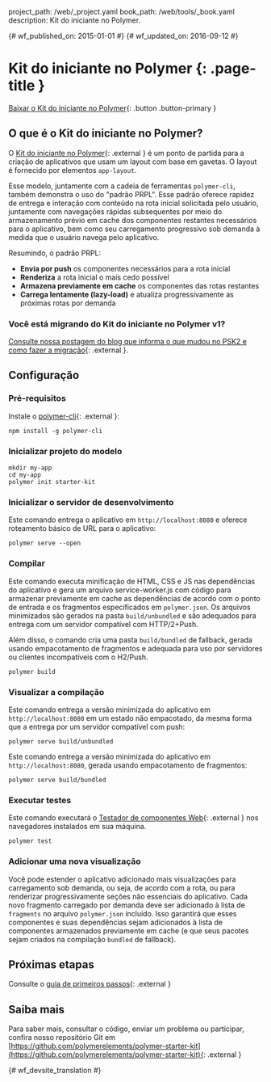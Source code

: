 project_path: /web/_project.yaml
book_path: /web/tools/_book.yaml
description: Kit do iniciante no Polymer.

{# wf_published_on: 2015-01-01 #}
{# wf_updated_on: 2016-09-12 #}

# Kit do iniciante no Polymer {: .page-title }

[Baixar o Kit do iniciante no Polymer](https://github.com/polymerelements/polymer-starter-kit/releases){: .button .button-primary }

## O que é o Kit do iniciante no Polymer?

O [Kit do iniciante no Polymer](https://github.com/PolymerElements/polymer-starter-kit){: .external }
é um ponto de partida para a criação de aplicativos que usam um layout com base em gavetas. O layout 
é fornecido por elementos `app-layout`.

Esse modelo, juntamente com a cadeia de ferramentas `polymer-cli`, também demonstra o uso
do "padrão PRPL". Esse padrão oferece rapidez de entrega e interação com
conteúdo na rota inicial solicitada pelo usuário, juntamente com navegações rápidas
subsequentes por meio do armazenamento prévio em cache dos componentes restantes necessários para o aplicativo, bem como
seu carregamento progressivo sob demanda à medida que o usuário navega pelo aplicativo.

Resumindo, o padrão PRPL:

* **Envia por push** os componentes necessários para a rota inicial
* **Renderiza** a rota inicial o mais cedo possível
* **Armazena previamente em cache** os componentes das rotas restantes
* **Carrega lentamente (lazy-load)** e atualiza progressivamente as próximas rotas por demanda

### Você está migrando do Kit do iniciante no Polymer v1?

[Consulte nossa postagem do blog que informa o que mudou no PSK2 e como fazer a migração](https://www.polymer-project.org/1.0/blog/2016-08-18-polymer-starter-kit-or-polymer-cli.html){: .external }.

## Configuração

### Pré-requisitos

Instale o [polymer-cli](https://github.com/Polymer/polymer-cli){: .external }:

    npm install -g polymer-cli

### Inicializar projeto do modelo

    mkdir my-app
    cd my-app
    polymer init starter-kit

### Inicializar o servidor de desenvolvimento

Este comando entrega o aplicativo em `http://localhost:8080` e oferece roteamento básico
de URL para o aplicativo:

    polymer serve --open


### Compilar

Este comando executa minificação de HTML, CSS e JS nas dependências
do aplicativo e gera um arquivo service-worker.js com código para armazenar previamente em cache
as dependências de acordo com o ponto de entrada e os fragmentos especificados em `polymer.json`.
Os arquivos minimizados são gerados na pasta `build/unbundled` e são adequados
para entrega com um servidor compatível com HTTP/2+Push.

Além disso, o comando cria uma pasta `build/bundled` de fallback,
gerada usando empacotamento de fragmentos e adequada para uso por
servidores ou clientes incompatíveis com o H2/Push.

    polymer build

### Visualizar a compilação

Este comando entrega a versão minimizada do aplicativo em `http://localhost:8080`
em um estado não empacotado, da mesma forma que a entrega por um servidor compatível com push:

    polymer serve build/unbundled

Este comando entrega a versão minimizada do aplicativo em `http://localhost:8080`,
gerada usando empacotamento de fragmentos:

    polymer serve build/bundled

### Executar testes

Este comando executará o
[Testador de componentes Web](https://github.com/Polymer/web-component-tester){: .external } nos
navegadores instalados em sua máquina.

    polymer test

### Adicionar uma nova visualização

Você pode estender o aplicativo adicionado mais visualizações para carregamento sob demanda,
ou seja, de acordo com a rota, ou para renderizar progressivamente seções não essenciais
do aplicativo.  Cada novo fragmento carregado por demanda deve ser adicionado à
lista de `fragments` no arquivo `polymer.json` incluído.  Isso garantirá que
esses componentes e suas dependências sejam adicionados à lista de componentes
armazenados previamente em cache (e que seus pacotes sejam criados na compilação `bundled` de fallback).

## Próximas etapas

Consulte o [guia de primeiros passos](https://www.polymer-project.org/1.0/start/toolbox/set-up){: .external }

## Saiba mais

Para saber mais, consultar o código, enviar um problema ou participar, confira
nosso repositório Git em [https://github.com/polymerelements/polymer-starter-kit](https://github.com/polymerelements/polymer-starter-kit){: .external }


{# wf_devsite_translation #}
